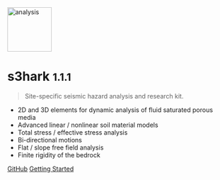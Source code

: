 <img src="https://raw.githubusercontent.com/NHERI-SimCenter/s3hark/master/docs/_media/s3hark.ico" height="100" alt="analysis"/>

# s3hark <small>1.1.1</small>

> Site-specific seismic hazard analysis and research kit.

- 2D and 3D elements for dynamic analysis of fluid saturated porous media
- Advanced linear / nonlinear soil material models
- Total stress / effective stress analysis
- Bi-directional motions
- Flat / slope free field analysis
- Finite rigidity of the bedrock

[GitHub](https://github.com/NHERI-SimCenter/s3hark)
[Getting Started](README?id=s3hark)
